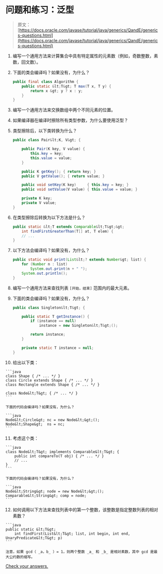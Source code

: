 # 问题和练习：泛型

> 原文： [https://docs.oracle.com/javase/tutorial/java/generics/QandE/generics-questions.html](https://docs.oracle.com/javase/tutorial/java/generics/QandE/generics-questions.html)

1.  编写一个通用方法来计算集合中具有特定属性的元素数（例如，奇数整数，素数，回文数）。

2.  下面的类会编译吗？如果没有，为什么？

    ```java
    public final class Algorithm {
        public static &lt;T&gt; T max(T x, T y) {
            return x &gt; y ? x : y;
        }
    }
    ```

3.  编写一个通用方法来交换数组中两个不同元素的位置。

4.  如果编译器在编译时擦除所有类型参数，为什么要使用泛型？

5.  类型擦除后，以下类转换为什么？

    ```java
    public class Pair&lt;K, V&gt; {

        public Pair(K key, V value) {
            this.key = key;
            this.value = value;
        }

        public K getKey(); { return key; }
        public V getValue(); { return value; }

        public void setKey(K key)     { this.key = key; }
        public void setValue(V value) { this.value = value; }

        private K key;
        private V value;
    }
    ```

6.  在类型擦除后转换为以下方法是什么？

    ```java
    public static &lt;T extends Comparable&lt;T&gt;&gt;
        int findFirstGreaterThan(T[] at, T elem) {
        // ...
    }
    ```

7.  以下方法会编译吗？如果没有，为什么？

    ```java
    public static void print(List&lt;? extends Number&gt; list) {
        for (Number n : list)
            System.out.print(n + " ");
        System.out.println();
    }
    ```

8.  编写一个通用方法来查找列表 `[开始，结束]` 范围内的最大元素。

9.  下面的类会编译吗？如果没有，为什么？

    ```java
    public class Singleton&lt;T&gt; {

        public static T getInstance() {
            if (instance == null)
                instance = new Singleton&lt;T&gt;();

            return instance;
        }

        private static T instance = null;
    }
    ```

10.  给出以下类：

    ```java
    class Shape { /* ... */ }
    class Circle extends Shape { /* ... */ }
    class Rectangle extends Shape { /* ... */ }

    class Node&lt;T&gt; { /* ... */ }
    ```

    下面的代码会编译吗？如果没有，为什么？

    ```java
    Node&lt;Circle&gt; nc = new Node&lt;&gt;();
    Node&lt;Shape&gt;  ns = nc;
    ```

11.  考虑这个类：

    ```java
    class Node&lt;T&gt; implements Comparable&lt;T&gt; {
        public int compareTo(T obj) { /* ... */ }
        // ...
    }
    ```

    下面的代码会编译吗？如果没有，为什么？

    ```java
    Node&lt;String&gt; node = new Node&lt;&gt;();
    Comparable&lt;String&gt; comp = node;
    ```

12.  如何调用以下方法来查找列表中的第一个整数，该整数是指定整数列表的相对素数？

    ```java
    public static &lt;T&gt;
        int findFirst(List&lt;T&gt; list, int begin, int end, UnaryPredicate&lt;T&gt; p)
    ```

    注意，如果 gcd（ _a，b_ ）= 1，则两个整数 _a_ 和 _b_ 是相对素数，其中 gcd 是最大公约数的缩写。

[Check your answers.](generics-answers.html)